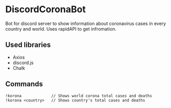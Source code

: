 # DiscordCoronaBot
Bot for discord server to show information about coronavirus cases in every country and world. Uses rapidAPI to get infromation.

## Used libraries
- Axios
- discord.js
- Chalk

## Commands
```
!korona             // Shows world corona total cases and deaths
!korona <country>   // Shows country's total cases and deaths
```

